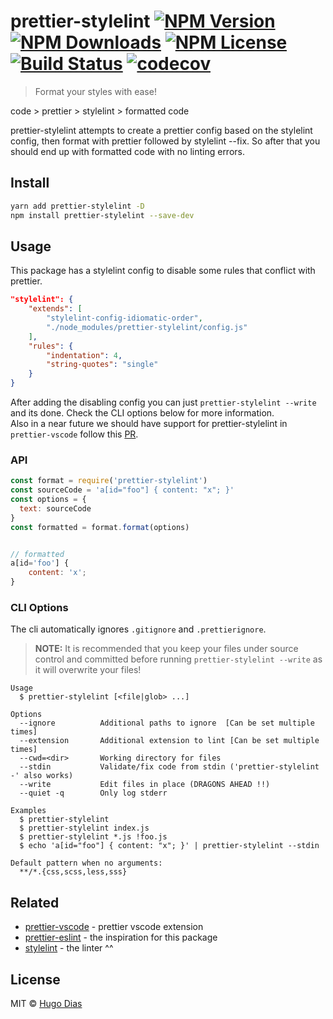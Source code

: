 # prettier-stylelint [![NPM Version](https://img.shields.io/npm/v/prettier-stylelint.svg)](https://www.npmjs.com/package/prettier-stylelint) [![NPM Downloads](https://img.shields.io/npm/dt/prettier-stylelint.svg)](https://www.npmjs.com/package/prettier-stylelint) [![NPM License](https://img.shields.io/npm/l/prettier-stylelint.svg)](https://www.npmjs.com/package/prettier-stylelint) [![Build Status](https://travis-ci.org/hugomrdias/prettier-stylelint.svg?branch=master)](https://travis-ci.org/hugomrdias/prettier-stylelint) [![codecov](https://codecov.io/gh/hugomrdias/prettier-stylelint/branch/master/graph/badge.svg)](https://codecov.io/gh/hugomrdias/prettier-stylelint)
> Format your styles with ease!

code > prettier > stylelint > formatted code   

prettier-stylelint attempts to create a prettier config based on the stylelint config, then format with prettier followed by stylelint --fix. So after that you should end up with formatted code with no linting errors.

## Install

```bash
yarn add prettier-stylelint -D
npm install prettier-stylelint --save-dev
```

## Usage
This package has a stylelint config to disable some rules that conflict with prettier.


```json
"stylelint": {
    "extends": [
        "stylelint-config-idiomatic-order",
        "./node_modules/prettier-stylelint/config.js"
    ],
    "rules": {
        "indentation": 4,
        "string-quotes": "single"
    }
}

```

After adding the disabling config you can just `prettier-stylelint --write` and its done. Check the CLI options below for more information.   
Also in a near future we should have support for prettier-stylelint in `prettier-vscode` follow this [PR](https://github.com/prettier/prettier-vscode/pull/218).


### API
```js
const format = require('prettier-stylelint')
const sourceCode = 'a[id="foo"] { content: "x"; }'
const options = {
  text: sourceCode
}
const formatted = format.format(options)


// formatted 
a[id='foo'] {
    content: 'x';
}
```   

### CLI Options

The cli automatically ignores `.gitignore` and `.prettierignore`.

>**NOTE:** It is recommended that you keep your files under source control and committed
> before running `prettier-stylelint --write` as it will overwrite your files!


```
Usage
  $ prettier-stylelint [<file|glob> ...]

Options
  --ignore          Additional paths to ignore  [Can be set multiple times]
  --extension       Additional extension to lint [Can be set multiple times]
  --cwd=<dir>       Working directory for files
  --stdin           Validate/fix code from stdin ('prettier-stylelint -' also works)
  --write           Edit files in place (DRAGONS AHEAD !!)
  --quiet -q        Only log stderr

Examples
  $ prettier-stylelint
  $ prettier-stylelint index.js
  $ prettier-stylelint *.js !foo.js
  $ echo 'a[id="foo"] { content: "x"; }' | prettier-stylelint --stdin

Default pattern when no arguments:
  **/*.{css,scss,less,sss}
```

## Related

- [prettier-vscode](https://github.com/esbenp/prettier-vscode) - prettier vscode extension
- [prettier-eslint](https://github.com/prettier/prettier-eslint) - the inspiration for this package
- [stylelint](https://github.com/stylelint/stylelint) - the linter ^^

## License

MIT © [Hugo Dias](https://hugodias.me)
